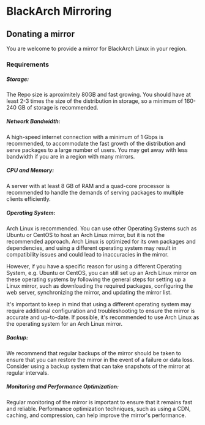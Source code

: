 # BlackArch Mirroring

## Donating a mirror
You are welcome to provide a mirror for BlackArch Linux in your region.

### Requirements

##### Storage: 
The Repo size is aproximitely 80GB and fast growing. You should have at least 2-3 times the size of the distribution in storage, so a minimum of 160-240 GB of storage is recommended.

##### Network Bandwidth: 
A high-speed internet connection with a minimum of 1 Gbps is recommended, to accommodate the fast growth of the distribution and serve packages to a large number of users. You may get away with less bandwidth if you are in a region with many mirrors.

##### CPU and Memory: 
A server with at least 8 GB of RAM and a quad-core processor is recommended to handle the demands of serving packages to multiple clients efficiently.

##### Operating System: 
Arch Linux is recommended. You can use other Operating Systems such as Ubuntu or CentOS to host an Arch Linux mirror, but it is not the recommended approach. Arch Linux is optimized for its own packages and dependencies, and using a different operating system may result in compatibility issues and could lead to inaccuracies in the mirror.

However, if you have a specific reason for using a different Operating System, e.g. Ubuntu or CentOS, you can still set up an Arch Linux mirror on these operating systems by following the general steps for setting up a Linux mirror, such as downloading the required packages, configuring the web server, synchronizing the mirror, and updating the mirror list.

It's important to keep in mind that using a different operating system may require additional configuration and troubleshooting to ensure the mirror is accurate and up-to-date. If possible, it's recommended to use Arch Linux as the operating system for an Arch Linux mirror.

##### Backup: 
We recommend that regular backups of the mirror should be taken to ensure that you can restore the mirror in the event of a failure or data loss. Consider using a backup system that can take snapshots of the mirror at regular intervals.

##### Monitoring and Performance Optimization: 
Regular monitoring of the mirror is important to ensure that it remains fast and reliable. Performance optimization techniques, such as using a CDN, caching, and compression, can help improve the mirror's performance.
